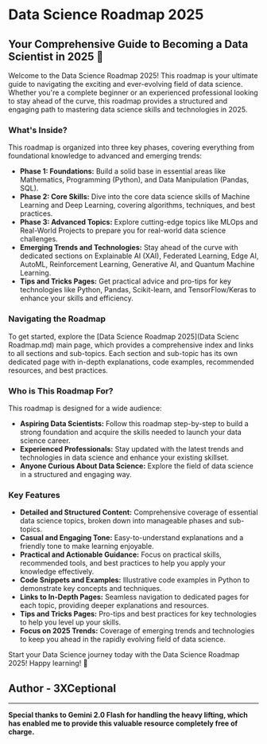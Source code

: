 # Data Science Roadmap 2025

## Your Comprehensive Guide to Becoming a Data Scientist in 2025 🚀

Welcome to the Data Science Roadmap 2025! This roadmap is your ultimate guide to navigating the exciting and ever-evolving field of data science. Whether you're a complete beginner or an experienced professional looking to stay ahead of the curve, this roadmap provides a structured and engaging path to mastering data science skills and technologies in 2025.

### What's Inside? 

This roadmap is organized into three key phases, covering everything from foundational knowledge to advanced and emerging trends:

*   **Phase 1: Foundations:** Build a solid base in essential areas like Mathematics, Programming (Python), and Data Manipulation (Pandas, SQL).
*   **Phase 2: Core Skills:** Dive into the core data science skills of Machine Learning and Deep Learning, covering algorithms, techniques, and best practices.
*   **Phase 3: Advanced Topics:** Explore cutting-edge topics like MLOps and Real-World Projects to prepare you for real-world data science challenges.
*   **Emerging Trends and Technologies:** Stay ahead of the curve with dedicated sections on Explainable AI (XAI), Federated Learning, Edge AI, AutoML, Reinforcement Learning, Generative AI, and Quantum Machine Learning.
*   **Tips and Tricks Pages:** Get practical advice and pro-tips for key technologies like Python, Pandas, Scikit-learn, and TensorFlow/Keras to enhance your skills and efficiency.

### Navigating the Roadmap

To get started, explore the [Data Science Roadmap 2025](Data Scienc Roadmap.md) main page, which provides a comprehensive index and links to all sections and sub-topics. Each section and sub-topic has its own dedicated page with in-depth explanations, code examples, recommended resources, and best practices.

### Who is This Roadmap For?

This roadmap is designed for a wide audience:

*   **Aspiring Data Scientists:**  Follow this roadmap step-by-step to build a strong foundation and acquire the skills needed to launch your data science career.
*   **Experienced Professionals:** Stay updated with the latest trends and technologies in data science and enhance your existing skillset.
*   **Anyone Curious About Data Science:** Explore the field of data science in a structured and engaging way.

### Key Features

*   **Detailed and Structured Content:** Comprehensive coverage of essential data science topics, broken down into manageable phases and sub-topics.
*   **Casual and Engaging Tone:**  Easy-to-understand explanations and a friendly tone to make learning enjoyable.
*   **Practical and Actionable Guidance:**  Focus on practical skills, recommended tools, and best practices to help you apply your knowledge effectively.
*   **Code Snippets and Examples:**  Illustrative code examples in Python to demonstrate key concepts and techniques.
*   **Links to In-Depth Pages:**  Seamless navigation to dedicated pages for each topic, providing deeper explanations and resources.
*   **Tips and Tricks Pages:**  Pro-tips and best practices for key technologies to help you level up your skills.
*   **Focus on 2025 Trends:**  Coverage of emerging trends and technologies to keep you ahead in the rapidly evolving field of data science.

Start your Data Science journey today with the Data Science Roadmap 2025! Happy learning! 🚀

## Author - 3XCeptional

---
**Special thanks to Gemini 2.0 Flash for handling the heavy lifting, which has enabled me to provide this valuable resource completely free of charge.**